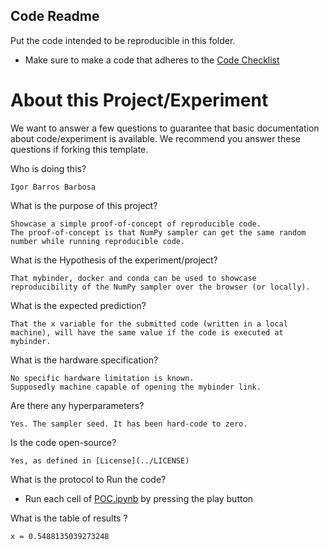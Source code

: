 ## Code Readme

Put the code intended to be reproducible in this folder.
 - Make sure to make a code that adheres to the [Code Checklist](../checklist/code.md)

# About this Project/Experiment

We want to answer a few questions to guarantee that basic documentation about code/experiment is available. We recommend you answer these questions if forking this template.

Who is doing this?

```
Igor Barros Barbosa
```

What is the purpose of this project?

```
Showcase a simple proof-of-concept of reproducible code.
The proof-of-concept is that NumPy sampler can get the same random number while running reproducible code.
```

What is the Hypothesis of the experiment/project?

```
That mybinder, docker and conda can be used to showcase reproducibility of the NumPy sampler over the browser (or locally).
```

What is the expected prediction?

```
That the x variable for the submitted code (written in a local machine), will have the same value if the code is executed at mybinder.
```

What is the hardware specification?

```
No specific hardware limitation is known. 
Supposedly machine capable of opening the mybinder link.
```

Are there any hyperparameters?

```
Yes. The sampler seed. It has been hard-code to zero.
```

Is the code open-source?

```
Yes, as defined in [License](../LICENSE)
```

What is the protocol to Run the code?

- Run each cell of [POC.ipynb](https://mybinder.org/v2/gh/igorbb/template_reproducible_ml/f8453ccb532c51ea46f7be096f888d5db6951e72) by pressing the play button


What is the table of results ?
```
x = 0.5488135039273248
```